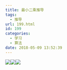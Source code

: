 ```yaml
---
title: 最小二乘推导
tags:
  - 推导
url: 199.html
id: 199
categories:
  - 学习
  - 算法
date: 2018-05-09 13:52:39
---
```


![](https://blog.mviai.com/images/wp-content/uploads/2018/05/TIM图片20180509134753.jpg)![](https://blog.mviai.com/images/wp-content/uploads/2018/05/TIM图片20180509134805.jpg)![](https://blog.mviai.com/images/wp-content/uploads/2018/05/TIM图片20180509134700.jpg)
